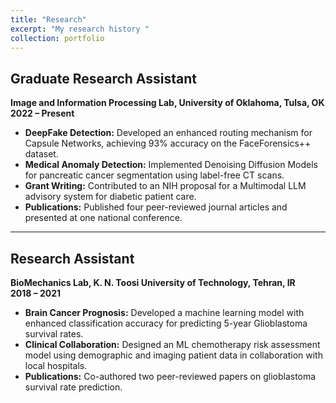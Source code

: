 ```yaml
---
title: "Research"
excerpt: "My research history "
collection: portfolio
---
```




## Graduate Research Assistant  
**Image and Information Processing Lab, University of Oklahoma, Tulsa, OK**  
**2022 – Present**  

- **DeepFake Detection:** Developed an enhanced routing mechanism for Capsule Networks, achieving 93% accuracy on the FaceForensics++ dataset.  
- **Medical Anomaly Detection:** Implemented Denoising Diffusion Models for pancreatic cancer segmentation using label-free CT scans.  
- **Grant Writing:** Contributed to an NIH proposal for a Multimodal LLM advisory system for diabetic patient care.  
- **Publications:** Published four peer-reviewed journal articles and presented at one national conference.  

---

## Research Assistant  
**BioMechanics Lab, K. N. Toosi University of Technology, Tehran, IR**  
**2018 – 2021**  

- **Brain Cancer Prognosis:** Developed a machine learning model with enhanced classification accuracy for predicting 5-year Glioblastoma survival rates.  
- **Clinical Collaboration:** Designed an ML chemotherapy risk assessment model using demographic and imaging patient data in collaboration with local hospitals.  
- **Publications:** Co-authored two peer-reviewed papers on glioblastoma survival rate prediction.  
